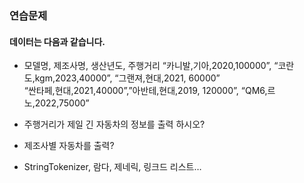 ### 연습문제
#### 데이터는 다음과 같습니다.
- 모델명, 제조사명, 생산년도, 주행거리
  “카니발,기아,2020,100000”, “코란도,kgm,2023,40000”, “그랜져,현대,2021, 60000”    
  “싼타페,현대,2021,40000”,”아반테,현대,2019, 120000”, “QM6,르노,2022,75000”    

- 주행거리가 제일 긴 자동차의 정보를 출력 하시오?
- 제조사별 자동차를 출력?

- StringTokenizer, 람다, 제네릭, 링크드 리스트…

